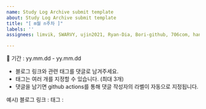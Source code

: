 ```yaml
---
name: Study Log Archive submit template
about: Study Log Archive submit template
title: "[ m월 n주차 ]"
labels: ''
assignees: limvik, SWARVY, ujin2021, Ryan-Dia, Bori-github, 706com, hannaax

---
```


🚀 기간 : yy.mm.dd - yy.mm.dd

- 블로그 링크와 관련 태그를 댓글로 남겨주세요.
- 태그는 여러 개를 지정할 수 있습니다. (최대 3개)
- 댓글을 남기면 github actions를 통해 댓글 작성자의 라벨이 자동으로 지정됩니다.

예시)
블로그 링크 :
태그 :
